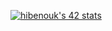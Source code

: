 [![hibenouk's 42 stats](https://badge.mediaplus.ma/darkblue/hibenouk)](https://github.com/oakoudad/badge42)
